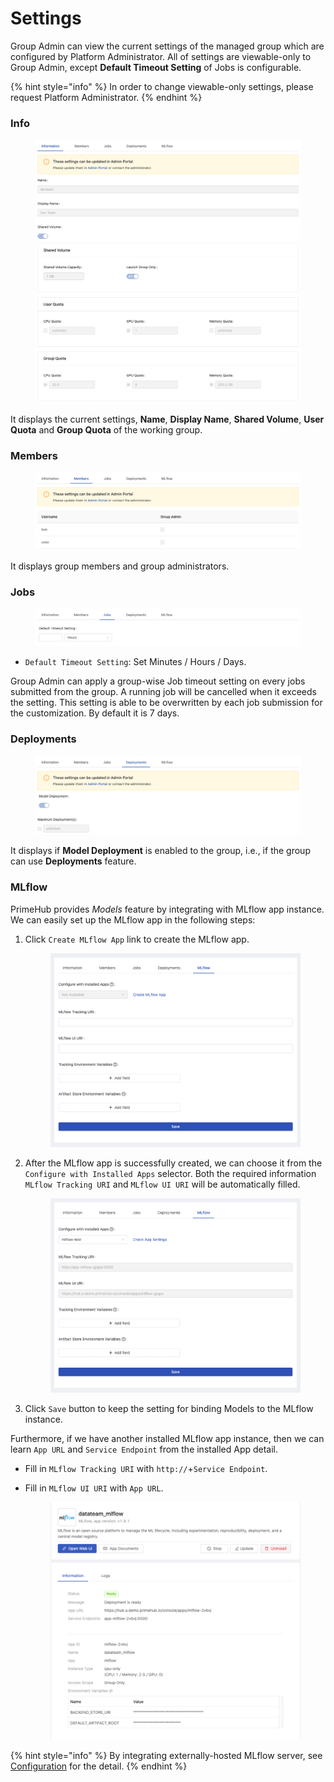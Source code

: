 # Settings

Group Admin can view the current settings of the managed group which are configured by Platform Administrator. All of settings are viewable-only to Group Admin, except **Default Timeout Setting** of Jobs is configurable.

{% hint style="info" %}
In order to change viewable-only settings, please request Platform Administrator.
{% endhint %}

### Info

<figure><img src="../../../.gitbook/assets/group_setting_info_v38.png" alt=""><figcaption></figcaption></figure>

It displays the current settings, **Name**, **Display Name**, **Shared Volume**, **User Quota** and **Group Quota** of the working group.

### Members

<figure><img src="../../../.gitbook/assets/group_setting_member_v38.png" alt=""><figcaption></figcaption></figure>

It displays group members and group administrators.

### Jobs

<figure><img src="../../../.gitbook/assets/group_setting_job_v38.png" alt=""><figcaption></figcaption></figure>

* `Default Timeout Setting`: Set Minutes / Hours / Days.

Group Admin can apply a group-wise Job timeout setting on every jobs submitted from the group. A running job will be cancelled when it exceeds the setting. This setting is able to be overwritten by each job submission for the customization. By default it is 7 days.

### Deployments

<figure><img src="../../../.gitbook/assets/group_setting_deployment_v38.png" alt=""><figcaption></figcaption></figure>

It displays if **Model Deployment** is enabled to the group, i.e., if the group can use **Deployments** feature.

### MLflow

PrimeHub provides _Models_ feature by integrating with MLflow app instance. We can easily set up the MLflow app in the following steps:

1.  Click `Create MLflow App` link to create the MLflow app.

    <figure><img src="../../../.gitbook/assets/group-settings-mlflow-default.png" alt=""><figcaption></figcaption></figure>
2.  After the MLflow app is successfully created, we can choose it from the `Configure with Installed Apps` selector. Both the required information `MLflow Tracking URI` and `MLflow UI URI` will be automatically filled.

    <figure><img src="../../../.gitbook/assets/group-settings-mlflow-configured.png" alt=""><figcaption></figcaption></figure>
3. Click `Save` button to keep the setting for binding Models to the MLflow instance.

Furthermore, if we have another installed MLflow app instance, then we can learn `App URL` and `Service Endpoint` from the installed App detail.

* Fill in `MLflow Tracking URI` with `http://`+`Service Endpoint`.
*   Fill in `MLflow UI URI` with `App URL`.

    <figure><img src="../../../.gitbook/assets/app_detail (1).png" alt=""><figcaption></figcaption></figure>

{% hint style="info" %}
By integrating externally-hosted MLflow server, see [Configuration](../../../configuration/configure-model-deployment.md) for the detail.
{% endhint %}
